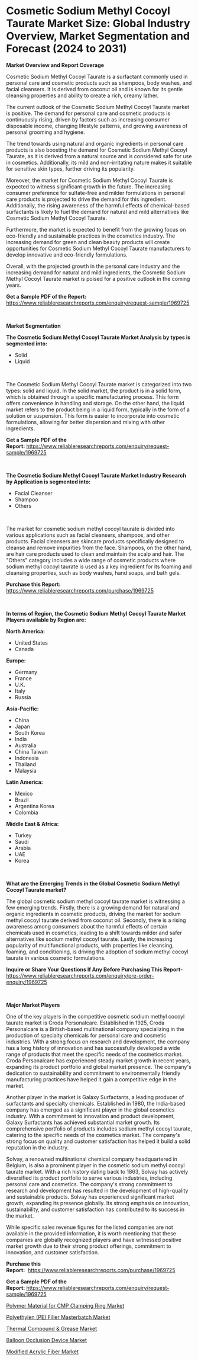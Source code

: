 <p><h1>Cosmetic Sodium Methyl Cocoyl Taurate Market Size: Global Industry Overview, Market Segmentation and Forecast (2024 to 2031)</h1></p><p><strong>Market Overview and Report Coverage</strong></p>
<p><p>Cosmetic Sodium Methyl Cocoyl Taurate is a surfactant commonly used in personal care and cosmetic products such as shampoos, body washes, and facial cleansers. It is derived from coconut oil and is known for its gentle cleansing properties and ability to create a rich, creamy lather.</p><p>The current outlook of the Cosmetic Sodium Methyl Cocoyl Taurate market is positive. The demand for personal care and cosmetic products is continuously rising, driven by factors such as increasing consumer disposable income, changing lifestyle patterns, and growing awareness of personal grooming and hygiene.</p><p>The trend towards using natural and organic ingredients in personal care products is also boosting the demand for Cosmetic Sodium Methyl Cocoyl Taurate, as it is derived from a natural source and is considered safe for use in cosmetics. Additionally, its mild and non-irritating nature makes it suitable for sensitive skin types, further driving its popularity.</p><p>Moreover, the market for Cosmetic Sodium Methyl Cocoyl Taurate is expected to witness significant growth in the future. The increasing consumer preference for sulfate-free and milder formulations in personal care products is projected to drive the demand for this ingredient. Additionally, the rising awareness of the harmful effects of chemical-based surfactants is likely to fuel the demand for natural and mild alternatives like Cosmetic Sodium Methyl Cocoyl Taurate.</p><p>Furthermore, the market is expected to benefit from the growing focus on eco-friendly and sustainable practices in the cosmetics industry. The increasing demand for green and clean beauty products will create opportunities for Cosmetic Sodium Methyl Cocoyl Taurate manufacturers to develop innovative and eco-friendly formulations.</p><p>Overall, with the projected growth in the personal care industry and the increasing demand for natural and mild ingredients, the Cosmetic Sodium Methyl Cocoyl Taurate market is poised for a positive outlook in the coming years.</p></p>
<p><strong>Get a Sample PDF of the Report:</strong> <a href="https://www.reliableresearchreports.com/enquiry/request-sample/1969725">https://www.reliableresearchreports.com/enquiry/request-sample/1969725</a></p>
<p>&nbsp;</p>
<p><strong>Market Segmentation</strong></p>
<p><strong>The Cosmetic Sodium Methyl Cocoyl Taurate Market Analysis by types is segmented into:</strong></p>
<p><ul><li>Solid</li><li>Liquid</li></ul></p>
<p>&nbsp;</p>
<p><p>The Cosmetic Sodium Methyl Cocoyl Taurate market is categorized into two types: solid and liquid. In the solid market, the product is in a solid form, which is obtained through a specific manufacturing process. This form offers convenience in handling and storage. On the other hand, the liquid market refers to the product being in a liquid form, typically in the form of a solution or suspension. This form is easier to incorporate into cosmetic formulations, allowing for better dispersion and mixing with other ingredients.</p></p>
<p><strong>Get a Sample PDF of the Report:</strong>&nbsp;<a href="https://www.reliableresearchreports.com/enquiry/request-sample/1969725">https://www.reliableresearchreports.com/enquiry/request-sample/1969725</a></p>
<p>&nbsp;</p>
<p><strong>The Cosmetic Sodium Methyl Cocoyl Taurate Market Industry Research by Application is segmented into:</strong></p>
<p><ul><li>Facial Cleanser</li><li>Shampoo</li><li>Others</li></ul></p>
<p>&nbsp;</p>
<p><p>The market for cosmetic sodium methyl cocoyl taurate is divided into various applications such as facial cleansers, shampoos, and other products. Facial cleansers are skincare products specifically designed to cleanse and remove impurities from the face. Shampoos, on the other hand, are hair care products used to clean and maintain the scalp and hair. The "Others" category includes a wide range of cosmetic products where sodium methyl cocoyl taurate is used as a key ingredient for its foaming and cleansing properties, such as body washes, hand soaps, and bath gels.</p></p>
<p><strong>Purchase this Report:</strong>&nbsp; <a href="https://www.reliableresearchreports.com/purchase/1969725">https://www.reliableresearchreports.com/purchase/1969725</a></p>
<p>&nbsp;</p>
<p><strong>In terms of Region, the Cosmetic Sodium Methyl Cocoyl Taurate Market Players available by Region are:</strong></p>
<p>
    <p> <strong> North America: </strong>
        <ul>
            <li>United States</li>
            <li>Canada</li>
        </ul>
        </p> 
    <p> <strong> Europe: </strong>
        <ul>
            <li>Germany</li>
            <li>France</li>
            <li>U.K.</li>
            <li>Italy</li>
            <li>Russia</li>
        </ul>
        </p> 
    <p> <strong> Asia-Pacific: </strong>
        <ul>
            <li>China</li>
            <li>Japan</li>
            <li>South Korea</li>
            <li>India</li>
            <li>Australia</li>
            <li>China Taiwan</li>
            <li>Indonesia</li>
            <li>Thailand</li>
            <li>Malaysia</li>
        </ul>
        </p> 
    <p> <strong> Latin America: </strong>
        <ul>
            <li>Mexico</li>
            <li>Brazil</li>
            <li>Argentina Korea</li>
            <li>Colombia</li>
        </ul>
        </p> 
    <p> <strong> Middle East & Africa: </strong>
        <ul>
            <li>Turkey</li>
            <li>Saudi</li>
            <li>Arabia</li>
            <li>UAE</li>
            <li>Korea</li>
        </ul>
    </p>
    </p>
<p>&nbsp;</p>
<p><strong>What are the Emerging Trends in the Global Cosmetic Sodium Methyl Cocoyl Taurate market?</strong></p>
<p><p>The global cosmetic sodium methyl cocoyl taurate market is witnessing a few emerging trends. Firstly, there is a growing demand for natural and organic ingredients in cosmetic products, driving the market for sodium methyl cocoyl taurate derived from coconut oil. Secondly, there is a rising awareness among consumers about the harmful effects of certain chemicals used in cosmetics, leading to a shift towards milder and safer alternatives like sodium methyl cocoyl taurate. Lastly, the increasing popularity of multifunctional products, with properties like cleansing, foaming, and conditioning, is driving the adoption of sodium methyl cocoyl taurate in various cosmetic formulations.</p></p>
<p><strong>Inquire or Share Your Questions If Any Before Purchasing This Report</strong>- <a href="https://www.reliableresearchreports.com/enquiry/pre-order-enquiry/1969725">https://www.reliableresearchreports.com/enquiry/pre-order-enquiry/1969725</a></p>
<p>&nbsp;</p>
<p><strong>Major Market Players</strong></p>
<p><p>One of the key players in the competitive cosmetic sodium methyl cocoyl taurate market is Croda Personalcare. Established in 1925, Croda Personalcare is a British-based multinational company specializing in the production of specialty chemicals for personal care and cosmetic industries. With a strong focus on research and development, the company has a long history of innovation and has successfully developed a wide range of products that meet the specific needs of the cosmetics market. Croda Personalcare has experienced steady market growth in recent years, expanding its product portfolio and global market presence. The company's dedication to sustainability and commitment to environmentally friendly manufacturing practices have helped it gain a competitive edge in the market.</p><p>Another player in the market is Galaxy Surfactants, a leading producer of surfactants and specialty chemicals. Established in 1980, the India-based company has emerged as a significant player in the global cosmetics industry. With a commitment to innovation and product development, Galaxy Surfactants has achieved substantial market growth. Its comprehensive portfolio of products includes sodium methyl cocoyl taurate, catering to the specific needs of the cosmetics market. The company's strong focus on quality and customer satisfaction has helped it build a solid reputation in the industry.</p><p>Solvay, a renowned multinational chemical company headquartered in Belgium, is also a prominent player in the cosmetic sodium methyl cocoyl taurate market. With a rich history dating back to 1863, Solvay has actively diversified its product portfolio to serve various industries, including personal care and cosmetics. The company's strong commitment to research and development has resulted in the development of high-quality and sustainable products. Solvay has experienced significant market growth, expanding its presence globally. Its strong emphasis on innovation, sustainability, and customer satisfaction has contributed to its success in the market.</p><p>While specific sales revenue figures for the listed companies are not available in the provided information, it is worth mentioning that these companies are globally recognized players and have witnessed positive market growth due to their strong product offerings, commitment to innovation, and customer satisfaction.</p></p>
<p><strong>Purchase this Report:</strong>&nbsp;&nbsp;<a href="https://www.reliableresearchreports.com/purchase/1969725">https://www.reliableresearchreports.com/purchase/1969725</a></p>
<p></p>
<p><strong>Get a Sample PDF of the Report:</strong>&nbsp;<a href="https://www.reliableresearchreports.com/enquiry/request-sample/1969725">https://www.reliableresearchreports.com/enquiry/request-sample/1969725</a></p>
<p><p><a href="https://github.com/Krish2023na/Market-Research-Report-List-2/blob/main/polymer-material-for-cmp-clamping-ring-market.md">Polymer Material for CMP Clamping Ring Market</a></p><p><a href="https://github.com/merzlyukov93/Market-Research-Report-List-2/blob/main/polyethylen-pe-filler-masterbatch-market.md">Polyethylen (PE) Filler Masterbatch Market</a></p><p><a href="https://github.com/zebdakicsin/Market-Research-Report-List-2/blob/main/thermal-compound-grease-market.md">Thermal Compound & Grease Market</a></p><p><a href="https://github.com/sofyaavrova/Market-Research-Report-List-2/blob/main/balloon-occlusion-device-market.md">Balloon Occlusion Device Market</a></p><p><a href="https://github.com/kholmovskayalyudmila/Market-Research-Report-List-2/blob/main/modified-acrylic-fiber-market.md">Modified Acrylic Fiber Market</a></p></p>